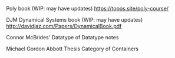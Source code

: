 Poly book (WIP: may have updates)
https://topos.site/poly-course/

DJM Dynamical Systems book (WIP: may have updates)
http://davidjaz.com/Papers/DynamicalBook.pdf

Connor McBrides' Datatype of Datatype notes

Michael Gordon Abbott Thesis
Category of Containers
